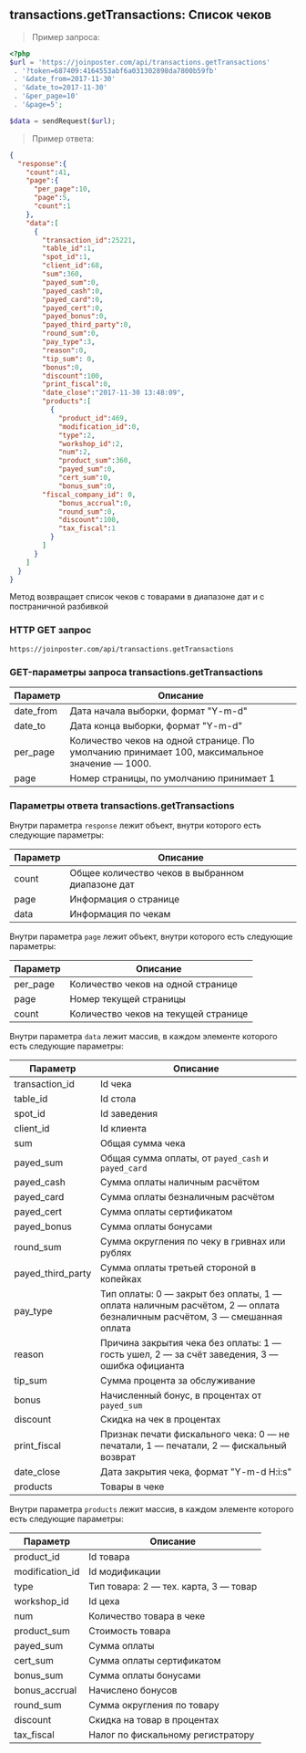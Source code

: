 ## transactions.getTransactions: Список чеков

> Пример запроса:

```php
<?php
$url = 'https://joinposter.com/api/transactions.getTransactions'
 . '?token=687409:4164553abf6a031302898da7800b59fb'
 . '&date_from=2017-11-30'
 . '&date_to=2017-11-30'
 . '&per_page=10'
 . '&page=5';

$data = sendRequest($url);
```

> Пример ответа:

```json
{  
  "response":{  
    "count":41,
    "page":{  
      "per_page":10,
      "page":5,
      "count":1
    },
    "data":[  
      {  
        "transaction_id":25221,
        "table_id":1,
        "spot_id":1,
        "client_id":68,
        "sum":360,
        "payed_sum":0,
        "payed_cash":0,
        "payed_card":0,
        "payed_cert":0,
        "payed_bonus":0,
        "payed_third_party":0,
        "round_sum":0,
        "pay_type":3,
        "reason":0,
        "tip_sum": 0,
        "bonus":0,
        "discount":100,
        "print_fiscal":0,
        "date_close":"2017-11-30 13:48:09",
        "products":[  
          {  
            "product_id":469,
            "modification_id":0,
            "type":2,
            "workshop_id":2,
            "num":2,
            "product_sum":360,
            "payed_sum":0,
            "cert_sum":0,
            "bonus_sum":0,
	    "fiscal_company_id": 0,
            "bonus_accrual":0,
            "round_sum":0,
            "discount":100,
            "tax_fiscal":1
          }
        ]
      }
    ]
  }
}
```

Метод возвращает список чеков с товарами в диапазоне дат и с постраничной разбивкой

### HTTP GET запрос

`https://joinposter.com/api/transactions.getTransactions`

### GET-параметры запроса transactions.getTransactions

Параметр | Описание
-------- | --------
date_from | Дата начала выборки, формат "Y-m-d"
date_to | Дата конца выборки, формат "Y-m-d"
per_page | Количество чеков на одной странице. По умолчанию принимает 100, максимальное значение — 1000.
page | Номер страницы, по умолчанию принимает 1

### Параметры ответа transactions.getTransactions

Внутри параметра `response` лежит объект, внутри которого есть следующие параметры:

Параметр | Описание
-------- | --------
count | Общее количество чеков в выбранном диапазоне дат
page | Информация о странице
data | Информация по чекам

Внутри параметра `page` лежит объект, внутри которого есть следующие параметры:

Параметр | Описание
-------- | --------
per_page | Количество чеков на одной странице
page | Номер текущей страницы
count | Количество чеков на текущей странице 

Внутри параметра `data` лежит массив, в каждом элементе которого есть следующие параметры:

Параметр | Описание
-------- | --------
transaction_id | Id чека
table_id | Id стола
spot_id | Id заведения
client_id | Id клиента
sum | Общая сумма чека
payed_sum | Общая сумма оплаты, от `payed_cash` и `payed_card`
payed_cash | Сумма оплаты наличным расчётом
payed_card | Сумма оплаты безналичным расчётом
payed_cert | Сумма оплаты сертификатом
payed_bonus | Сумма оплаты бонусами
round_sum | Сумма округления по чеку в гривнах или рублях
payed_third_party | Сумма оплаты третьей стороной в копейках
pay_type | Тип оплаты: 0 — закрыт без оплаты, 1 — оплата наличным расчётом, 2 — оплата безналичным расчётом, 3 — смешанная оплата
reason | Причина закрытия чека без оплаты: 1 — гость ушел, 2 — за счёт заведения, 3 — ошибка официанта
tip_sum | Сумма процента за обслуживание
bonus | Начисленный бонус, в процентах от `payed_sum`
discount | Скидка на чек в процентах
print_fiscal | Признак печати фискального чека: 0 — не печатали, 1 — печатали, 2 — фискальный возврат
date_close | Дата закрытия чека, формат "Y-m-d H:i:s"
products | Товары в чеке

Внутри параметра `products` лежит массив, в каждом элементе которого есть следующие параметры:

Параметр | Описание
-------- | --------
product_id | Id товара
modification_id | Id модификации
type | Тип товара: 2 — тех. карта, 3 — товар
workshop_id | Id цеха
num | Количество товара в чеке
product_sum | Стоимость товара
payed_sum | Сумма оплаты
cert_sum | Сумма оплаты сертификатом
bonus_sum | Сумма оплаты бонусами
bonus_accrual | Начислено бонусов
round_sum | Сумма округления по товару
discount | Скидка на товар в процентах
tax_fiscal | Налог по фискальному регистратору
